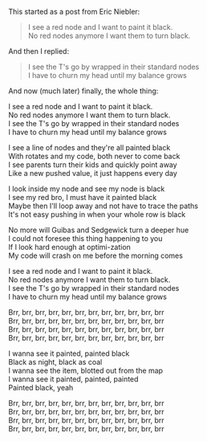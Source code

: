 This started as a post from Eric Niebler:

> I see a red node and I want to paint it black.  
> No red nodes anymore I want them to turn black.  

And then I replied:

> I see the T's go by wrapped in their standard nodes  
> I have to churn my head until my balance grows

And now (much later) finally, the whole thing:


I see a red node and I want to paint it black.  
No red nodes anymore I want them to turn black.   
I see the T's go by wrapped in their standard nodes  
I have to churn my head until my balance grows  

I see a line of nodes and they're all painted black  
With rotates and my code, both never to come back  
I see parents turn their kids and quickly point away  
Like a new pushed value, it just happens every day  

I look inside my node and see my node is black  
I see my red bro, I must have it painted black  
Maybe then I'll loop away and not have to trace the paths  
It's not easy pushing in when your whole row is black  

No more will Guibas and Sedgewick turn a deeper hue  
I could not foresee this thing happening to you  
If I look hard enough at optimi-zation  
My code will crash on me before the morning comes  

I see a red node and I want to paint it black.  
No red nodes anymore I want them to turn black.  
I see the T's go by wrapped in their standard nodes  
I have to churn my head until my balance grows  

Brr, brr, brr, brr, brr, brr, brr, brr, brr, brr, brr, brr  
Brr, brr, brr, brr, brr, brr, brr, brr, brr, brr, brr, brr  
Brr, brr, brr, brr, brr, brr, brr, brr, brr, brr, brr, brr  
Brr, brr, brr, brr, brr, brr, brr, brr, brr, brr, brr, brr  

I wanna see it painted, painted black  
Black as night, black as coal  
I wanna see the item, blotted out from the map  
I wanna see it painted, painted, painted  
Painted black, yeah  

Brr, brr, brr, brr, brr, brr, brr, brr, brr, brr, brr, brr  
Brr, brr, brr, brr, brr, brr, brr, brr, brr, brr, brr, brr  
Brr, brr, brr, brr, brr, brr, brr, brr, brr, brr, brr, brr  
Brr, brr, brr, brr, brr, brr, brr, brr, brr, brr, brr, brr  
